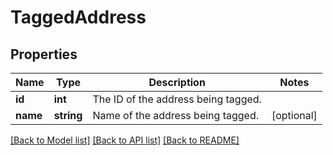 # TaggedAddress

## Properties
Name | Type | Description | Notes
------------ | ------------- | ------------- | -------------
**id** | **int** | The ID of the address being tagged. | 
**name** | **string** | Name of the address being tagged. | [optional] 

[[Back to Model list]](../README.md#documentation-for-models) [[Back to API list]](../README.md#documentation-for-api-endpoints) [[Back to README]](../README.md)


